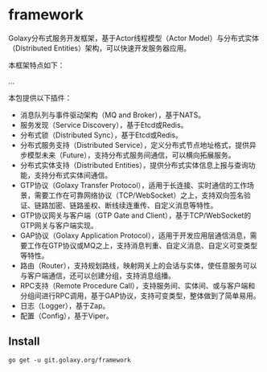# framework

Golaxy分布式服务开发框架，基于Actor线程模型（Actor Model）与分布式实体（Distributed Entities）架构，可以快速开发服务器应用。

本框架特点如下：

...

本包提供以下插件：

- 消息队列与事件驱动架构（MQ and Broker），基于NATS。
- 服务发现（Service Discovery），基于Etcd或Redis。
- 分布式锁（Distributed Sync），基于Etcd或Redis。
- 分布式服务支持（Distributed Service），定义分布式节点地址格式，提供异步模型未来（Future），支持分布式服务间通信，可以横向拓展服务。
- 分布式实体支持（Distributed Entities），提供分布式实体信息上报与查询功能，支持分布式实体间通信。
- GTP协议（Golaxy Transfer Protocol），适用于长连接、实时通信的工作场景，需要工作在可靠网络协议（TCP/WebSocket）之上，支持双向签名验证、链路加密、链路鉴权、断线续连重传、自定义消息等特性。
- GTP协议网关与客户端（GTP Gate and Client），基于TCP/WebSocket的GTP网关与客户端实现。
- GAP协议（Golaxy Application Protocol），适用于开发应用层通信消息，需要工作在GTP协议或MQ之上，支持消息判重、自定义消息、自定义可变类型等特性。
- 路由（Router），支持规划路线，映射网关上的会话与实体，使任意服务可以与客户端通信，还可以创建分组，支持消息组播。
- RPC支持（Remote Procedure Call），支持服务间、实体间、或与客户端和分组间进行RPC调用，基于GAP协议，支持可变类型，整体做到了简单易用。
- 日志（Logger），基于Zap。
- 配置（Config），基于Viper。

## Install
```
go get -u git.golaxy.org/framework
```

